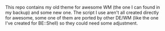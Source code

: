 This repo contains my old theme for awesome WM (the one I can found in my backup) and some new one. The script I use aren't all created directly for awesome, some one of them are ported by other DE/WM (like the one I've created for BE::Shell) so they could need some adjustment.
